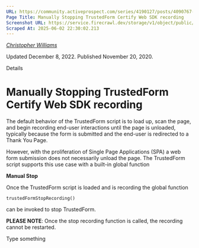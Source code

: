 ```yaml
---
URL: https://community.activeprospect.com/series/4190127/posts/4090767-manually-stopping-trustedform-certify-web-sdk-recording
Page Title: Manually Stopping TrustedForm Certify Web SDK recording
Screenshot URL: https://service.firecrawl.dev/storage/v1/object/public/media/screenshot-aae377bb-bbb2-48da-8d95-0ac5fb603596.png
Scraped At: 2025-06-02 22:30:02.213
---
```



[_Christopher Williams_](https://community.activeprospect.com/memberships/7846678-christopher-williams)

Updated December 8, 2022. Published November 20, 2020.

Details

# Manually Stopping TrustedForm Certify Web SDK recording

The default behavior of the TrustedForm script is to load up, scan the page, and begin recording end-user interactions until the page is unloaded, typically because the form is submitted and the end-user is redirected to a Thank You Page.

However, with the proliferation of Single Page Applications (SPA) a web form submission does not necessarily unload the page. The TrustedForm script supports this use case with a built-in global function

**Manual Stop**

Once the TrustedForm script is loaded and is recording the global function

```
trustedFormStopRecording()
```

can be invoked to stop TrustedForm.

**PLEASE NOTE**: Once the stop recording function is called, the recording cannot be restarted.

Type something

